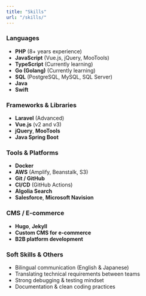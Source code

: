 ```yaml
---
title: "Skills"
url: "/skills/"
---
```


### Languages
- **PHP** (8+ years experience)
- **JavaScript** (Vue.js, jQuery, MooTools)
- **TypeScript** (Currently learning)
- **Go (Golang)** (Currently learning)
- **SQL** (PostgreSQL, MySQL, SQL Server)
- **Java**
- **Swift**

### Frameworks & Libraries
- **Laravel** (Advanced)
- **Vue.js** (v2 and v3)
- **jQuery**, **MooTools**
- **Java Spring Boot**

### Tools & Platforms
- **Docker**
- **AWS** (Amplify, Beanstalk, S3)
- **Git / GitHub**
- **CI/CD** (GitHub Actions)
- **Algolia Search**
- **Salesforce**, **Microsoft Navision**

### CMS / E-commerce
- **Hugo**, **Jekyll**
- **Custom CMS for e-commerce**
- **B2B platform development**

### Soft Skills & Others
- Bilingual communication (English & Japanese)
- Translating technical requirements between teams
- Strong debugging & testing mindset
- Documentation & clean coding practices